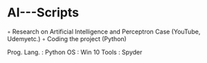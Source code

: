 # AI---Scripts

◦	Research on Artificial Intelligence and Perceptron Case (YouTube, Udemyetc.)
◦	Coding the project (Python)

Prog. Lang. : Python
OS : Win 10
Tools : Spyder
